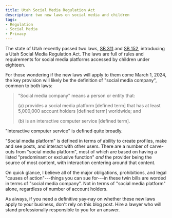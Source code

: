 ```yaml
---
title: Utah Social Media Regulation Act
description: two new laws on social media and children
tags:
- Regulation
- Social Media
- Privacy
---
```


The state of Utah recently passed two laws, [SB 311](https://le.utah.gov/~2023/bills/static/HB0311.html) and [SB 152](https://le.utah.gov/~2023/bills/static/SB0152.html), introducing a Utah Social Media Regulation Act.  The laws are full of rules and requirements for social media platforms accessed by children under eighteen.

For those wondering if the new laws will apply to them come March 1, 2024, the key provision will likely be the definition of "social media company", common to both laws:

> "Social media company" means a person or entity that:
>
> (a) provides a social media platform [defined term] that has at least 5,000,000 account holders [defined term] worldwide; and
>
> (b) is an interactive computer service [defined term].

"Interactive computer service" is defined quite broadly.

"Social media platform" is defined in terms of ability to create profiles, make and see posts, and interact with other users.  There are a number of carve-outs from "social media platform", most of which are based on having a listed "predominant or exclusive function" _and_ the provider being the source of most content, with interaction centering around that content.

On quick glance, I believe all of the major obligations, prohibitions, and legal "causes of action"---things you can sue for---in these twin bills are worded in terms of "social media company".  Not in terms of "social media platform" alone, regardless of number of account holders.

As always, if you need a definitive yay-nay on whether these new laws apply to your business, don't rely on this blog post.  Hire a lawyer who will stand professionally responsible to you for an answer.
